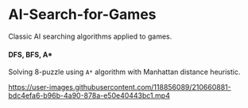 # AI-Search-for-Games
Classic AI searching algorithms applied to games. 

#### DFS, BFS, A* 

Solving 8-puzzle using `A*` algorithm with
Manhattan distance heuristic.

https://user-images.githubusercontent.com/118856089/210660881-bdc4efa6-b96b-4a90-878a-e50e40443bc1.mp4

